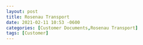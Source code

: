```yaml
---
layout: post
title: Rosenau Transport
date: 2021-02-11 10:53 -0600
categories: [Customer Documents,Rosenau Transport]
tags: [Customer]
---
```

